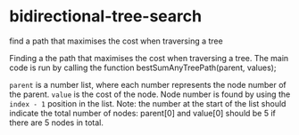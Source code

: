 # bidirectional-tree-search
find a path that maximises the cost when traversing a tree

Finding a the path that maximises the cost when traversing a tree. The main code is run by calling the function bestSumAnyTreePath(parent, values);

`parent` is a number list, where each number represents the node number of the parent.
`value` is the cost of the node.
Node number is found by using the `index - 1` position in the list.
Note: the number at the start of the list should indicate the total number of nodes: parent[0] and value[0] should be 5 if there are 5 nodes in total.
